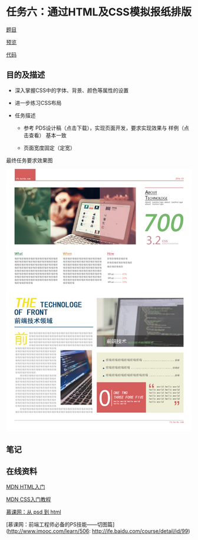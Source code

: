 # 任务六：通过HTML及CSS模拟报纸排版

[题目](http://ife.baidu.com/course/detail/id/99)

[预览]()

[代码]()

## 目的及描述


- 深入掌握CSS中的字体、背景、颜色等属性的设置

- 进一步练习CSS布局

- 任务描述

    + 参考 PDS设计稿（点击下载），实现页面开发，要求实现效果与 样例（点击查看） 基本一致

    + 页面宽度固定（定宽）

最终任务要求效果图

![报纸排版效果图](task_1_6_2.jpg)

## 笔记



## 在线资料

[MDN HTML入门](https://developer.mozilla.org/zh-CN/docs/Web/Guide/HTML/Introduction)

[MDN CSS入门教程](https://developer.mozilla.org/zh-CN/docs/Web/Guide/CSS/Getting_started)

[慕课网：从 psd 到 html](http://www.imooc.com/learn/668)

[慕课网：前端工程师必备的PS技能——切图篇](http://www.imooc.com/learn/506: http://ife.baidu.com/course/detail/id/99)
